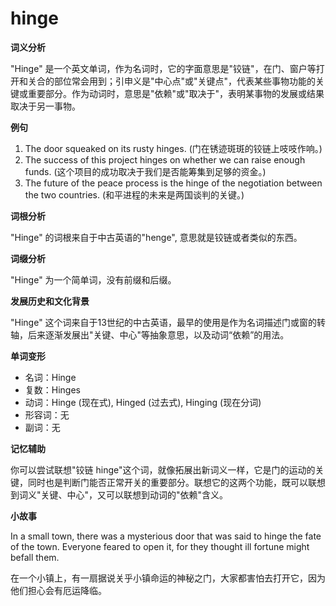 # hinge

**词义分析**

  

"Hinge" 是一个英文单词，作为名词时，它的字面意思是"铰链"，在门、窗户等打开和关合的部位常会用到；引申义是"中心点"或"关键点"，代表某些事物功能的关键或重要部分。作为动词时，意思是"依赖"或"取决于"，表明某事物的发展或结果取决于另一事物。

  

**例句**

  

1.  The door squeaked on its rusty hinges. (门在锈迹斑斑的铰链上吱吱作响。)
2.  The success of this project hinges on whether we can raise enough funds. (这个项目的成功取决于我们是否能筹集到足够的资金。)
3.  The future of the peace process is the hinge of the negotiation between the two countries. (和平进程的未来是两国谈判的关键。)

  

**词根分析**

  

"Hinge" 的词根来自于中古英语的"henge", 意思就是铰链或者类似的东西。

  

**词缀分析**

  

"Hinge" 为一个简单词，没有前缀和后缀。

  

**发展历史和文化背景**

  

"Hinge" 这个词来自于13世纪的中古英语，最早的使用是作为名词描述门或窗的转轴，后来逐渐发展出"关键、中心"等抽象意思，以及动词“依赖”的用法。

  

**单词变形**

  

*   名词：Hinge
*   复数：Hinges
*   动词：Hinge (现在式), Hinged (过去式), Hinging (现在分词)
*   形容词：无
*   副词：无

  

**记忆辅助**

  

你可以尝试联想"铰链 hinge"这个词，就像拓展出新词义一样，它是门的运动的关键，同时也是判断门能否正常开关的重要部分。联想它的这两个功能，既可以联想到词义"关键、中心"，又可以联想到动词的"依赖"含义。

  

**小故事**

  

In a small town, there was a mysterious door that was said to hinge the fate of the town. Everyone feared to open it, for they thought ill fortune might befall them.

  

在一个小镇上，有一扇据说关乎小镇命运的神秘之门，大家都害怕去打开它，因为他们担心会有厄运降临。
